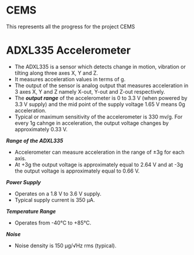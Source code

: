 # CEMS
This represents all the progress for the project CEMS

# ADXL335 Accelerometer
- The ADXL335 is a sensor which detects change in motion, vibration or tilting along three axes X, Y and Z. 
- It measures acceleration values in terms of g.
-  The output of the sensor is analog output that measures acceleration in 3 axes X, Y and Z namely X-out, Y-out and Z-out respectively.
-  The ***output range*** of the accelerometer is 0 to 3.3 V (when powered by 3.3 V supply) and the mid point of the supply voltage 1.65 V means 0g acceleration.
-  Typical or maximum sensitivity of the accelerometer is 330 mv/g. For every 1g cahnge in acceleration, the output voltage changes by approximately 0.33 V.

 ***Range of the ADXL335***
  - Accelerometer can measure acceleration in the range of ±3g for each axis.
  - At +3g the output voltage is approximately equal to 2.64 V and at -3g the output voltage is approximately equal to 0.66 V.
  
  ***Power Supply***
  - Operates on a 1.8 V to 3.6 V supply.
  - Typical supply current is 350 μA.
    
  ***Temperature Range***
  - Operates from -40°C to +85°C.
    
  ***Noise***
  - Noise density is 150 μg/√Hz rms (typical).
